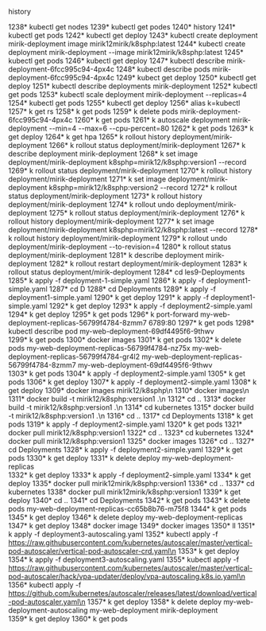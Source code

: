 history

1238* kubectl get nodes
 1239* kubectl get podes
 1240* history
 1241* kubectl get pods
 1242* kubectl get deploy
 1243* kubectl create deployment mirik-deployment image mirik12mirik/k8sphp:latest
 1244* kubectl create deployment mirik-deployment --image mirik12mirik/k8sphp:latest
 1245* kubectl get pods
 1246* kubectl get deploy
 1247* kubectl describe mirik-deployment-6fcc995c94-4px4c 
 1248* kubectl describe pods mirik-deployment-6fcc995c94-4px4c 
 1249* kubect get deploy
 1250* kubectl get deploy
 1251* kubectl describe deployments mirik-deployment 
 1252* kubectl get pods
 1253* kubectl scale deployment mirik-deployment --replicas=4
 1254* kubectl get pods
 1255* kubectl get deploy
 1256* alias k=kubectl
 1257* k get rs
 1258* k get pods
 1259* k delete pods mirik-deployment-6fcc995c94-4px4c 
 1260* k get pods
 1261* k autoscale deployment mirik-deployment --min=4 --max=6 --cpu-percent=80
 1262* k get pods
 1263* k get deploy
 1264* k get hpa
 1265* k rollout history deployment/mirik-deployment
 1266* k rollout status deployment/mirik-deployment
 1267* k describe deployment mirik-deployment
 1268* k set image deployment/mirik-deployment k8sphp=mirik12/k8sphp:version1 --record
 1269* k rollout status deployment/mirik-deployment
 1270* k rollout history deployment/mirik-deployment
 1271* k set image deployment/mirik-deployment k8sphp=mirik12/k8sphp:version2 --record
 1272* k rollout status deployment/mirik-deployment
 1273* k rollout history deployment/mirik-deployment
 1274* k rollout undo deployment/mirik-deployment
 1275* k rollout status deployment/mirik-deployment
 1276* k rollout history deployment/mirik-deployment
 1277* k set image deployment/mirik-deployment k8sphp=mirik12/k8sphp:latest --record
 1278* k rollout history deployment/mirik-deployment
 1279* k rollout undo deployment/mirik-deployment --to-revision=4
 1280* k rollout status deployment/mirik-deployment
 1281* k describe deployment mirik-deployment
 1282* k rollout restart deployment/mirik-deployment
 1283* k rollout status deployment/mirik-deployment
 1284* cd les9-Deployments
 1285* k apply -f deployment-1-simple.yaml
 1286* k apply -f deployment1-simple.yaml
 1287* cd D
 1288* cd Deployments
 1289* k apply -f deployment1-simple.yaml
 1290* k get deploy
 1291* k apply -f deployment1-simple.yaml
 1292* k get deploy
 1293* k apply -f deployment2-simple.yaml
 1294* k get deploy
 1295* k get pods
 1296* k port-forward my-web-deployment-replicas-56799f4784-8zmm7 6789:80
 1297* k get pods
 1298* kubectl describe pod my-web-deployment-69df4495f6-9thwv  
 1299* k get pods
 1300* docker images
 1301* k get pods
 1302* k delete pods my-web-deployment-replicas-56799f4784-nz75x my-web-deployment-replicas-56799f4784-gr4l2 my-web-deployment-replicas-56799f4784-8zmm7 my-web-deployment-69df4495f6-9thwv   
 1303* k get pods
 1304* k apply -f deployment2-simple.yaml
 1305* k get pods
 1306* k get deploy
 1307* k apply -f deployment2-simple.yaml
 1308* k get deploy
 1309* docker images mirik12/k8sphp\n
 1310* docker images\n
 1311* docker build -t mirik12/k8sphp:version1 .\n
 1312* cd ..
 1313* docker build -t mirik12/k8sphp:version1 .\n
 1314* cd kubernetes
 1315* docker build -t mirik12/k8sphp:version1 .\n
 1316* cd ..
 1317* cd Deployments
 1318* k get pods
 1319* k apply -f deployment2-simple.yaml
 1320* k get pods
 1321* docker pull mirik12/k8sphp:version1
 1322* cd ..
 1323* cd kubernetes
 1324* docker pull mirik12/k8sphp:version1
 1325* docker images
 1326* cd ..
 1327* cd Deployments
 1328* k apply -f deployment2-simple.yaml
 1329* k get pods
 1330* k get deploy
 1331* k delete deploy my-web-deployment-replicas   
 1332* k get deploy
 1333* k apply -f deployment2-simple.yaml
 1334* k get deploy
 1335* docker pull mirik12mirik/k8sphp:version1
 1336* cd ..
 1337* cd kubernetes
 1338* docker pull mirik12mirik/k8sphp:version1
 1339* k get deploy
 1340* cd ..
 1341* cd Deployments
 1342* k get pods
 1343* k delete pods my-web-deployment-replicas-cc65b8b76-m75f8 
 1344* k get pods
 1345* k get deploy
 1346* k delete deploy my-web-deployment-replicas
 1347* k get deploy
 1348* docker image
 1349* docker images
 1350* ll
 1351* k apply -f deployment3-autoscaling.yaml
 1352* kubectl apply -f https://raw.githubusercontent.com/kubernetes/autoscaler/master/vertical-pod-autoscaler/vertical-pod-autoscaler-crd.yaml\n
 1353* k get deploy
 1354* k apply -f deployment3-autoscaling.yaml
 1355* kubectl apply -f https://raw.githubusercontent.com/kubernetes/autoscaler/master/vertical-pod-autoscaler/hack/vpa-updater/deploy/vpa-autoscaling.k8s.io.yaml\n
 1356* kubectl apply -f https://github.com/kubernetes/autoscaler/releases/latest/download/vertical-pod-autoscaler.yaml\n
 1357* k get deploy
 1358* k delete deploy my-web-deployment-autoscaling my-web-deployment mirik-deployment  
 1359* k get deploy
 1360* k get pods